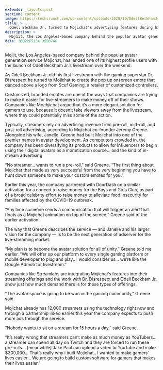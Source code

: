 ```yaml
--- 
extends: _layouts.post 
section: content 
image: https://techcrunch.com/wp-content/uploads/2020/10/OdellBeckhamJr-Mojichat.jpg?w=731 
title: > 
  Odell Beckham Jr. turned to Mojichat’s advertising features during his inaugural live-stream – TechCrunch 
description: > 
  Mojiit, the Los Angeles-based company behind the popular avatar generation service Mojichat, has landed one of its highest profile users with the launch of Odell Beckham Jr.’s livestream over the weekend.As Odell Beckham Jr. did his first livestream with the gaming superstar Dr. Disrespect he turned to Mojichat to create the pop up onscreen emote that danced above a logo from Scuf Gaming, a retailer of customized controllers.Typically, streamers rely on advertising revenue from pre-roll, mid-roll, and post-roll advertising, according to Mojichat co-founder Jeremy Greene.Alongside his wife, Janelle, Greene had built Mojichat into one of the premier names in avatar development.I wanted to make gamers’ lives easier… We are going to build custom software for gamers that makes their lives easier.” 
date: 1602265134.3990746 
--- 
```

Mojiit, the Los Angeles-based company behind the popular avatar generation service Mojichat, has landed one of its highest profile users with the launch of Odell Beckham Jr.’s livestream over the weekend.

As Odell Beckham Jr. did his first livestream with the gaming superstar Dr. Disrespect he turned to Mojichat to create the pop up onscreen emote that danced above a logo from Scuf Gaming, a retailer of customized controllers.

Customized, branded emotes are one of the ways that companies are trying to make it easier for live-streamers to make money off of their shows. Companies like Mochjichat argue that it’s a more elegant solution for gamers to use, because it doesn’t take viewers away from the livestream, where they could potentially miss some of the action.

Typically, streamers rely on advertising revenue from pre-roll, mid-roll, and post-roll advertising, according to Mojichat co-founder Jeremy Greene. Alongside his wife, Janelle, Greene had built Mojichat into one of the premier names in avatar development. As competitors crowded in, the company has been diversifying its products to allow for influencers to begin using their digital avatars as a monetization source… and the kind of in-stream advertising

“No streamer… wants to run a pre-roll,” said Greene. “The first thing about Mojichat that made us very successful from the very beginning you have to hunt down someone to make your custom emotes for you.”

Earlier this year, the company partnered with DoorDash on a similar activation for a concert to raise money fro the Boys and Girls Club, as part of a broad celebrity effort to raise money to alleviate food insecurity for families affected by the COVID-19 outbreak.

“Any time someone sends a communication that will trigger an alert that floats as a Mojichat animation on top of the screen,” Greene said of the earlier activation.

The way that Greene describes the service — and Janelle and his larger vision for the company — is to be the next generation of adserver for the live-streaming market.

“My plan is to become the avatar solution for all of unity,” Greene told me earlier. “We will offer up our platform to every single gaming platform or mobile developer to plug and play.. I would consider us… we’re like the Google Admob for livestream.”

Companies like Streamlabs are integrating Mojichat’s features into their streaming offerings and the work with Dr. Disrespect and Odell Beckham Jr. show just how much demand there is for these types of offerings.

“The avatar space is going to be won in the gaming community,” Greene said.

Mojichat already has 12,000 streamers using the technology right now and through a partnership inked earlier this year the company expects to push more ads through the service.

“Nobody wants to sit on a stream for 15 hours a day,” said Greene.

“It’s really wrong that streamers can’t make as much money as YouTubers… a streamer can spend all day on Twitch and they are forced to run these pre-rolls… [meanwhile] Jake Paul can upload a video to YouTube and make $300,000… That’s really why i built Mojichat.. I wanted to make gamers’ lives easier… We are going to build custom software for gamers that makes their lives easier.”